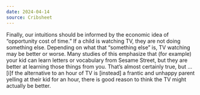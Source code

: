 ```yaml
---
date: 2024-04-14
source: Cribsheet
---
```


Finally, our intuitions should be informed by the economic idea of “opportunity cost of time.” If a child is watching TV, they are not doing something else. Depending on what that “something else” is, TV watching may be better or worse. Many studies of this emphasize that (for example) your kid can learn letters or vocabulary from Sesame Street, but they are better at learning those things from you. That’s almost certainly true, but … [i]f the alternative to an hour of TV is [instead] a frantic and unhappy parent yelling at their kid for an hour, there is good reason to think the TV might actually be better.
